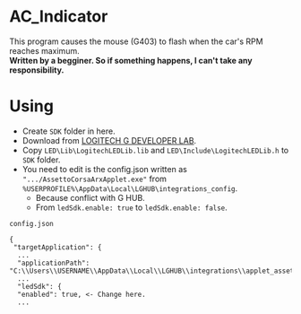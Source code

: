 # AC_Indicator
This program causes the mouse (G403) to flash when the car's RPM reaches maximum.  
**Written by a begginer. So if something happens, I can't take any responsibility.**
  
# Using
- Create `SDK` folder in here.
- Download from [LOGITECH G DEVELOPER LAB](https://www.logitechg.com/en-us/innovation/developer-lab.html).
- Copy `LED\Lib\LogitechLEDLib.lib` and `LED\Include\LogitechLEDLib.h` to `SDK` folder.
- You need to edit is the config.json written as `".../AssettoCorsaArxApplet.exe"` from `%USERPROFILE%\AppData\Local\LGHUB\integrations_config`.
  - Because conflict with G HUB. 
  - From `ledSdk.enable: true` to `ledSdk.enable: false`.  
  
  
`config.json`
```
{
 "targetApplication": {
  ...
  "applicationPath": "C:\\Users\\USERNAME\\AppData\\Local\\LGHUB\\integrations\\applet_assetto_corsa\\AssettoCorsaArxApplet.exe",
  ...
  "ledSdk": {
  "enabled": true, <- Change here.
  ...
```
